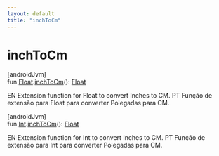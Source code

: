 ```yaml
---
layout: default
title: "inchToCm"
---
```


# inchToCm

[androidJvm]\
fun [Float](https://kotlinlang.org/api/core/kotlin-stdlib/kotlin/-float/index.html).[inchToCm](inch-to-cm.md)(): [Float](https://kotlinlang.org/api/core/kotlin-stdlib/kotlin/-float/index.html)

EN Extension function for Float to convert Inches to CM. PT Função de extensão para Float para converter Polegadas para CM.

[androidJvm]\
fun [Int](https://kotlinlang.org/api/core/kotlin-stdlib/kotlin/-int/index.html).[inchToCm](inch-to-cm.md)(): [Float](https://kotlinlang.org/api/core/kotlin-stdlib/kotlin/-float/index.html)

EN Extension function for Int to convert Inches to CM. PT Função de extensão para Int para converter Polegadas para CM.